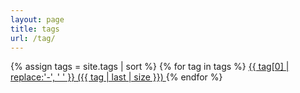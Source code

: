 ```yaml
---
layout: page
title: tags
url: /tag/
---
```


{% assign tags = site.tags | sort %}
{% for tag in tags %}
 <span class="site-tag">
    <a href="/tag/{{ tag | first | slugify }}.html"
        style="font-size: {{ tag | last | size  |  times: 4 | plus: 80  }}%">
            {{ tag[0] | replace:'-', ' ' }} ({{ tag | last | size }})
    </a>
</span>
{% endfor %}